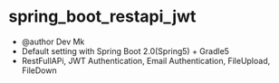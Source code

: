# spring_boot_restapi_jwt
- @author Dev Mk
- Default setting with Spring Boot 2.0(Spring5) + Gradle5
- RestFullAPi, JWT Authentication, Email Authentication, FileUpload, FileDown
